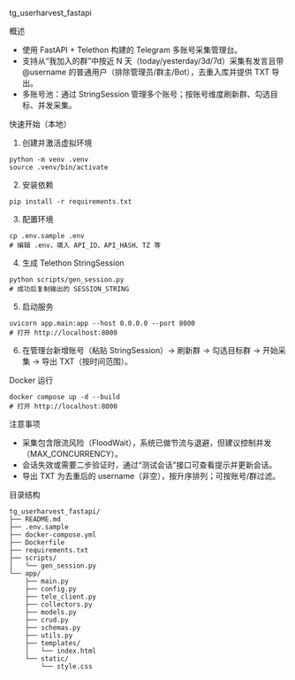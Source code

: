tg_userharvest_fastapi

概述
- 使用 FastAPI + Telethon 构建的 Telegram 多账号采集管理台。
- 支持从“我加入的群”中按近 N 天（today/yesterday/3d/7d）采集有发言且带 @username 的普通用户（排除管理员/群主/Bot），去重入库并提供 TXT 导出。
- 多账号池：通过 StringSession 管理多个账号；按账号维度刷新群、勾选目标、并发采集。

快速开始（本地）
1) 创建并激活虚拟环境
```
python -m venv .venv
source .venv/bin/activate
```
2) 安装依赖
```
pip install -r requirements.txt
```
3) 配置环境
```
cp .env.sample .env
# 编辑 .env，填入 API_ID、API_HASH、TZ 等
```
4) 生成 Telethon StringSession
```
python scripts/gen_session.py
# 成功后复制输出的 SESSION_STRING
```
5) 启动服务
```
uvicorn app.main:app --host 0.0.0.0 --port 8000
# 打开 http://localhost:8000
```
6) 在管理台新增账号（粘贴 StringSession）→ 刷新群 → 勾选目标群 → 开始采集 → 导出 TXT（按时间范围）。

Docker 运行
```
docker compose up -d --build
# 打开 http://localhost:8000
```

注意事项
- 采集包含限流风险（FloodWait），系统已做节流与退避，但建议控制并发（MAX_CONCURRENCY）。
- 会话失效或需要二步验证时，通过“测试会话”接口可查看提示并更新会话。
- 导出 TXT 为去重后的 username（非空），按升序排列；可按账号/群过滤。

目录结构
```
tg_userharvest_fastapi/
├── README.md
├── .env.sample
├── docker-compose.yml
├── Dockerfile
├── requirements.txt
├── scripts/
│   └── gen_session.py
└── app/
    ├── main.py
    ├── config.py
    ├── tele_client.py
    ├── collectors.py
    ├── models.py
    ├── crud.py
    ├── schemas.py
    ├── utils.py
    ├── templates/
    │   └── index.html
    └── static/
        └── style.css
```